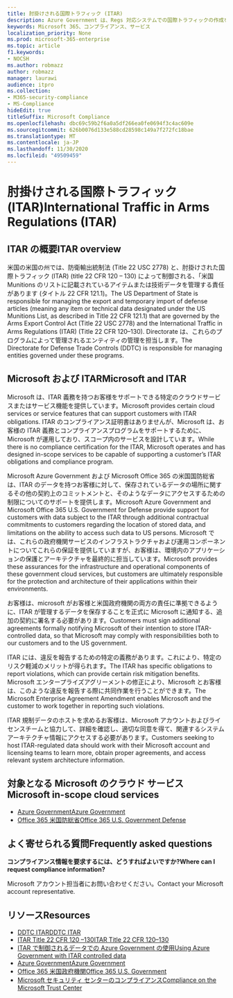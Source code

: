 ```yaml
---
title: 肘掛けされる国際トラフィック (ITAR)
description: Azure Government は、Regs 対応システムでの国際トラフィックの作成をお客様にサポートしています。
keywords: Microsoft 365、コンプライアンス、サービス
localization_priority: None
ms.prod: microsoft-365-enterprise
ms.topic: article
f1.keywords:
- NOCSH
ms.author: robmazz
author: robmazz
manager: laurawi
audience: itpro
ms.collection:
- M365-security-compliance
- MS-Compliance
hideEdit: true
titleSuffix: Microsoft Compliance
ms.openlocfilehash: dbc69c59b2f6a0a5df266ea0fe0694f3c4ac609e
ms.sourcegitcommit: 626b0076d133e588cd28598c149a7f272fc18bae
ms.translationtype: MT
ms.contentlocale: ja-JP
ms.lasthandoff: 11/30/2020
ms.locfileid: "49509459"
---
```

# <a name="international-traffic-in-arms-regulations-itar"></a><span data-ttu-id="8469c-104">肘掛けされる国際トラフィック (ITAR)</span><span class="sxs-lookup"><span data-stu-id="8469c-104">International Traffic in Arms Regulations (ITAR)</span></span>

## <a name="itar-overview"></a><span data-ttu-id="8469c-105">ITAR の概要</span><span class="sxs-lookup"><span data-stu-id="8469c-105">ITAR overview</span></span>

<span data-ttu-id="8469c-106">米国の米国の州では、防衛輸出統制法 (Title 22 USC 2778) と、肘掛けされた国際トラフィック (ITAR) (title 22 CFR 120 – 130) によって制御される、「米国 Munitions のリストに記載されているアイテムまたは技術データを管理する責任があります (タイトル 22 CFR 121.1)。</span><span class="sxs-lookup"><span data-stu-id="8469c-106">The US Department of State is responsible for managing the export and temporary import of defense articles (meaning any item or technical data designated under the US Munitions List, as described in Title 22 CFR 121.1) that are governed by the Arms Export Control Act (Title 22 USC 2778) and the International Traffic in Arms Regulations (ITAR) (Title 22 CFR 120–130).</span></span> <span data-ttu-id="8469c-107">Directorate は、これらのプログラムによって管理されるエンティティの管理を担当します。</span><span class="sxs-lookup"><span data-stu-id="8469c-107">The Directorate for Defense Trade Controls (DDTC) is responsible for managing entities governed under these programs.</span></span>

## <a name="microsoft-and-itar"></a><span data-ttu-id="8469c-108">Microsoft および ITAR</span><span class="sxs-lookup"><span data-stu-id="8469c-108">Microsoft and ITAR</span></span>

<span data-ttu-id="8469c-109">Microsoft は、ITAR 義務を持つお客様をサポートできる特定のクラウドサービスまたはサービス機能を提供しています。</span><span class="sxs-lookup"><span data-stu-id="8469c-109">Microsoft provides certain cloud services or service features that can support customers with ITAR obligations.</span></span> <span data-ttu-id="8469c-110">ITAR のコンプライアンス証明書はありませんが、Microsoft は、お客様の ITAR 義務とコンプライアンスプログラムをサポートするために、Microsoft が運用しており、スコープ内のサービスを設計しています。</span><span class="sxs-lookup"><span data-stu-id="8469c-110">While there is no compliance certification for the ITAR, Microsoft operates and has designed in-scope services to be capable of supporting a customer’s ITAR obligations and compliance program.</span></span>  
  
<span data-ttu-id="8469c-111">Microsoft Azure Government および Microsoft Office 365 の米国国防総省は、ITAR のデータを持つお客様に対して、保存されているデータの場所に関するその他の契約上のコミットメントと、そのようなデータにアクセスするための制限についてのサポートを提供します。</span><span class="sxs-lookup"><span data-stu-id="8469c-111">Microsoft Azure Government and Microsoft Office 365 U.S. Government for Defense provide support for customers with data subject to the ITAR through additional contractual commitments to customers regarding the location of stored data, and limitations on the ability to access such data to US persons.</span></span> <span data-ttu-id="8469c-112">Microsoft では、これらの政府機関サービスのインフラストラクチャおよび運用コンポーネントについてこれらの保証を提供していますが、お客様は、環境内のアプリケーションの保護とアーキテクチャを最終的に担当しています。</span><span class="sxs-lookup"><span data-stu-id="8469c-112">Microsoft provides these assurances for the infrastructure and operational components of these government cloud services, but customers are ultimately responsible for the protection and architecture of their applications within their environments.</span></span>  
  
<span data-ttu-id="8469c-113">お客様は、microsoft がお客様と米国政府機関の両方の責任に準拠できるように、ITAR が管理するデータを保存することを正式に Microsoft に通知する、追加の契約に署名する必要があります。</span><span class="sxs-lookup"><span data-stu-id="8469c-113">Customers must sign additional agreements formally notifying Microsoft of their intention to store ITAR-controlled data, so that Microsoft may comply with responsibilities both to our customers and to the US government.</span></span>  
  
<span data-ttu-id="8469c-114">ITAR には、違反を報告するための特定の義務があります。これにより、特定のリスク軽減のメリットが得られます。</span><span class="sxs-lookup"><span data-stu-id="8469c-114">The ITAR has specific obligations to report violations, which can provide certain risk mitigation benefits.</span></span> <span data-ttu-id="8469c-115">Microsoft エンタープライズアグリーメントの修正により、Microsoft とお客様は、このような違反を報告する際に共同作業を行うことができます。</span><span class="sxs-lookup"><span data-stu-id="8469c-115">The Microsoft Enterprise Agreement Amendment enables Microsoft and the customer to work together in reporting such violations.</span></span>  
  
<span data-ttu-id="8469c-116">ITAR 規制データのホストを求めるお客様は、Microsoft アカウントおよびライセンスチームと協力して、詳細を確認し、適切な同意を得て、関連するシステムアーキテクチャ情報にアクセスする必要があります。</span><span class="sxs-lookup"><span data-stu-id="8469c-116">Customers seeking to host ITAR-regulated data should work with their Microsoft account and licensing teams to learn more, obtain proper agreements, and access relevant system architecture information.</span></span>

## <a name="microsoft-in-scope-cloud-services"></a><span data-ttu-id="8469c-117">対象となる Microsoft のクラウド サービス</span><span class="sxs-lookup"><span data-stu-id="8469c-117">Microsoft in-scope cloud services</span></span>

- [<span data-ttu-id="8469c-118">Azure Government</span><span class="sxs-lookup"><span data-stu-id="8469c-118">Azure Government</span></span>](https://aka.ms/AzureCompliance)
- [<span data-ttu-id="8469c-119">Office 365 米国防総省</span><span class="sxs-lookup"><span data-stu-id="8469c-119">Office 365 U.S. Government Defense</span></span>](https://go.microsoft.com/fwlink/p/?LinkID=2077751)

## <a name="frequently-asked-questions"></a><span data-ttu-id="8469c-120">よく寄せられる質問</span><span class="sxs-lookup"><span data-stu-id="8469c-120">Frequently asked questions</span></span>

<span data-ttu-id="8469c-121">**コンプライアンス情報を要求するには、どうすればよいですか?**</span><span class="sxs-lookup"><span data-stu-id="8469c-121">**Where can I request compliance information?**</span></span>

<span data-ttu-id="8469c-122">Microsoft アカウント担当者にお問い合わせください。</span><span class="sxs-lookup"><span data-stu-id="8469c-122">Contact your Microsoft account representative.</span></span>

## <a name="resources"></a><span data-ttu-id="8469c-123">リソース</span><span class="sxs-lookup"><span data-stu-id="8469c-123">Resources</span></span>

- [<span data-ttu-id="8469c-124">DDTC ITAR</span><span class="sxs-lookup"><span data-stu-id="8469c-124">DDTC ITAR</span></span>](https://www.pmddtc.state.gov/?id=ddtc_kb_article_page&sys_id=24d528fddbfc930044f9ff621f961987)
- [<span data-ttu-id="8469c-125">ITAR Title 22 CFR 120 –130</span><span class="sxs-lookup"><span data-stu-id="8469c-125">ITAR Title 22 CFR 120–130</span></span>](https://aka.ms/itar)
- [<span data-ttu-id="8469c-126">ITAR で制御されるデータでの Azure Government の使用</span><span class="sxs-lookup"><span data-stu-id="8469c-126">Using Azure Government with ITAR controlled data</span></span>](https://aka.ms/azure-itar-guide)
- [<span data-ttu-id="8469c-127">Azure Government</span><span class="sxs-lookup"><span data-stu-id="8469c-127">Azure Government</span></span>](https://azure.microsoft.com/features/gov/)
- [<span data-ttu-id="8469c-128">Office 365 米国政府機関</span><span class="sxs-lookup"><span data-stu-id="8469c-128">Office 365 U.S. Government</span></span>](https://products.office.com/government/office-365-web-services-for-government)
- [<span data-ttu-id="8469c-129">Microsoft セキュリティ センターのコンプライアンス</span><span class="sxs-lookup"><span data-stu-id="8469c-129">Compliance on the Microsoft Trust Center</span></span>](https://www.microsoft.com/trust-center/compliance/compliance-overview)
